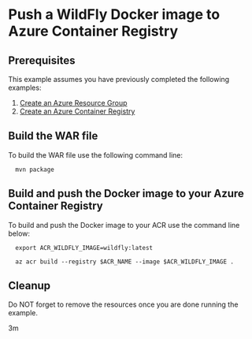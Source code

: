 
# Push a WildFly Docker image to Azure Container Registry

## Prerequisites

This example assumes you have previously completed the following examples:

1. [Create an Azure Resource Group](../../group/create/README.md)
1. [Create an Azure Container Registry](../create/README.md)

<!-- 

  if [[ -z $REGION ]]; then
    export REGION=westus
  fi

  -->
<!-- workflow.cron(0 4 * * 5) -->
<!-- workflow.include(../create/README.md) -->

## Build the WAR file

To build the WAR file use the following command line:

<!-- workflow.run()

  cd acr/wildfly

  -->

```shell
  mvn package
```

## Build and push the Docker image to your Azure Container Registry

To build and push the Docker image to your ACR use the command line below:

```shell
  export ACR_WILDFLY_IMAGE=wildfly:latest

  az acr build --registry $ACR_NAME --image $ACR_WILDFLY_IMAGE .
```

<!-- workflow.run()

  cd ../..

  -->

<!-- workflow.directOnly()

  export RESULT=$(az acr repository show --name $ACR_NAME --image $ACR_WILDFLY_IMAGE)
  az group delete --name $RESOURCE_GROUP --yes || true
  if [[ -z $RESULT ]]; then
    echo "Unable to find $ACR_WILDFLY_IMAGE image"
    exit 1
  fi

  -->

## Cleanup

Do NOT forget to remove the resources once you are done running the example.

3m
